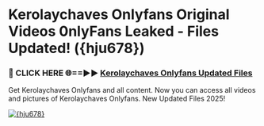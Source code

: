 # Kerolaychaves Onlyfans Original Videos 0nlyFans Leaked - Files Updated! ({hju678})

<h3>🔴 CLICK HERE 🌐==►► <a href="https://tinyurl.com/ms9xzufz" rel="nofollow">Kerolaychaves Onlyfans Updated Files</a></h3>

Get Kerolaychaves Onlyfans and all content. Now you can access all videos and pictures of Kerolaychaves Onlyfans. New Updated Files 2025!

[![{hju678}](https://i.imgur.com/PQ7UWWw.gif)](https://tinyurl.com/ms9xzufz)